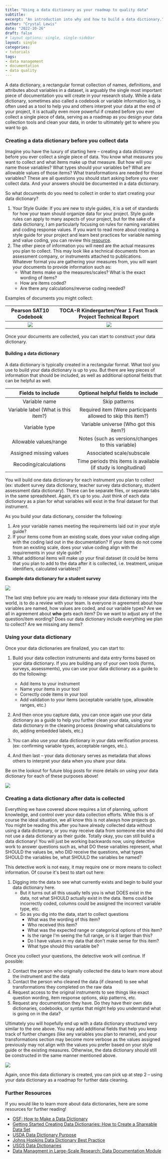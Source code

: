 ```yaml
---
title: "Using a data dictionary as your roadmap to quality data"
subtitle: 
excerpt: "An introduction into why and how to build a data dictionary."
author: "Crystal Lewis"
date: "2022-10-26"
draft: false
# layout options: single, single-sidebar
layout: single
categories:
- tutorials
tags:
- data management
- documentation
- data quality
---
```


A data dictionary, a rectangular format collection of names, definitions, and attributes about variables in a dataset, is arguably the single most important piece of documentation you will create in your research study. While a data dictionary, sometimes also called a codebook or variable information log, is often used as a tool to help you and others interpret your data at the end of your project, it is actually even more powerful if created before you ever collect a single piece of data, serving as a roadmap as you design your data collection tools and clean your data, in order to ultimately get to where you want to go.

### Creating a data dictionary before you collect data

Imagine you have the luxury of starting here – creating a data dictionary before you ever collect a single piece of data. You know what measures you want to collect and what items make up that measure. But how will you name those variables? What types should your variables be? What are allowable values of those items? What transformations are needed for those variables? These are all questions you should start asking before you ever collect data. And your answers should be documented in a data dictionary.

So what documents do you need to collect in order to start creating your data dictionary?

1. Your Style Guide: If you are new to style guides, it is a set of standards for how your team should organize data for your project. Style guide rules can apply to many aspects of your project, but for the sake of a data dictionary, I am particularly focusing on rules for naming variables and coding response values. If you want to read more about creating a style guide for your project and learn best practices for variable naming and value coding, you can review this [resource](https://cghlewis.github.io/mpsi-data-training/training_3.html#Variable_Naming).
2. The other piece of information you will need are the actual measures you plan to collect. This may look like a technical documents from an assessment company, or instruments attached to publications. Whatever format you are gathering your measures from, you will want your documents to provide information such as:
   - What items make up the measures/scales? What is the exact wording of items?
   - How are items coded?
   - Are there any calculations/reverse coding needed?

Examples of documents you might collect:

|Pearson SAT10 Codebook             |  TOCA-R Kindergarten/Year 1 Fast Track Project Technical Report |
|:--------------------------:|:-----------:|
|![](img/sat10.PNG)  |![](img/toca-r.PNG)|

Once your documents are collected, you can start to construct your data dictionary. 

#### Building a data dictionary

A data dictionary is typically created in a rectangular format. What tool you use to build your data dictionary is up to you. But there are key pieces of information that should be included, as well as additional optional fields that can be helpful as well.

|Fields to include             |  Optional helpful fields to include |
|:--------------------------:|:-----------:|
| Variable name |Skip patterns|
|Variable label (What is this item?)| Required item (Were participants allowed to skip this item?)|
|Variable type | Variable universe (Who got this item?)|
|Allowable values/range|Notes (such as versions/changes to this variable)|
|Assigned missing values|Associated scale/subscale |
|Recoding/calculations|Time periods this items is available (if study is longitudinal)|


You will build one data dictionary for each instrument you plan to collect (ex: student survey data dictionary, teacher survey data dictionary, student assessment data dictionary). These can be separate files, or separate tabs in the same spreadsheet. Again, it's up to you. Just think of each data dictionary as a plan for what variables will exist in the final dataset for that instrument. 

As you build your data dictionary, consider the following:

1. Are your variable names meeting the requirements laid out in your style guide?
2. If your items come from an existing scale, does your value coding align with the coding laid out in the documentation? If your items do not come from an existing scale, does your value coding align with the requirements in your style guide?
3. What additional items will make up your final dataset (it could be items that you plan to add to the data after it is collected, i.e. treatment, unique identifiers, calculated variables)?

**Example data dictionary for a student survey**

![](img/data_dict.PNG)

The last step before you are ready to release your data dictionary into the world, is to do a review with your team. Is everyone in agreement about how variables are named, how values are coded, and our variable types? Are we all in agreement about **who** gets each item? Do we want to adjust any of the question/item wording? Does our data dictionary include everything we plan to collect? Are we missing any items?

### Using your data dictionary

Once your data dictionaries are finalized, you can start to:

1. Build your data collection instruments and data entry forms based on your data dictionary. If you are building any of your own tools (forms, surveys, assessments), you can use your data dictionary as a guide to do the following:
    - Add items to your instrument
    - Name your items in your tool
    - Correctly code items in your tool
    - Add validation to your items (acceptable variable type, allowable ranges, etc.)

2. And then once you capture data, you can once again use your data dictionary as a guide to help you further clean your data, using your data dictionary in the cleaning process (knowing what calculations to do, adding embedded labels, etc.)

3. You can also use your data dictionary in your data verification process (ex: confirming variable types, acceptable ranges, etc.).

4. And then last – your data dictionary serves as metadata that allows others to interpret your data when you share your data.

Be on the lookout for future blog posts for more details on using your data dictionary for each of these purposes above!

![](img/roadmap.png)
### Creating a data dictionary after data is collected

Everything we have covered above requires a lot of planning, upfront knowledge, and control over your data collection efforts. While this is of course the ideal situation, we all know this is not always how projects go. You might be reading this after you have already collected data without using a data dictionary, or you may receive data from someone else who did not use a data dictionary as their guide. Totally okay, you can still build a data dictionary! You will just be working backwards now, using detective work to answer questions such as, what DO these variables represent, what SHOULD the values be, who DID receive the questions, what types SHOULD the variables be, what SHOULD the variables be named?

This detective work is not easy, it may require one or more means to collect information. Of course it's best to start out here:
1. Digging into the data to see what currently exists and begin to build your data dictionary here.
    - But it turns out all this usually tells you is what DOES exist in the data, not what SHOULD actually exist in the data. Items could be incorrectly coded, columns could be assigned the incorrect variable type, etc.
    - So as you dig into the data, start to collect questions
        - What was the wording of this item?
        - Who received this item?
        - What was the expected range or categorical options of this item? 
        - Is the range I'm seeing the full range, or is it larger than this?
        - Do I have values in my data that don't make sense for this item?
        - What type should this variable be?
      
Once you collect your questions, the detective work will continue. If possible:

2. Contact the person who originally collected the data to learn more about the instrument and the data
3. Contact the person who cleaned the data (if cleaned) to see what transformations they completed on the raw data
4. Request access to the original instruments to see things like exact question wording, item response options, skip patterns, etc.
5. Request any documentation they have. Do they have their own data dictionaries, codebooks, or syntax that might help you understand what is going on in the data?

Ultimately you will hopefully end up with a data dictionary structured very similar to the one above. You may add additional fields that help you keep track of further changes (like any variables you plan to rename), and your transformations section may become more verbose as the values assigned previously may not align with the values you prefer based on your style guide or the existing measures. Otherwise, the data dictionary should still be constructed in the same manner mentioned above.

![](img/data_dict2.PNG)

Again, once this data dictionary is created, you can pick up at step 2 – using your data dictionary as a roadmap for further data cleaning.


### Further Resources

If you would like to learn more about data dictionaries, here are some resources for further reading!

- [OSF: How to Make a Data Dictionary](https://help.osf.io/article/217-how-to-make-a-data-dictionary)
- [Getting Started Creating Data Dictionaries: How to Create a Shareable Data Set](https://journals.sagepub.com/doi/full/10.1177/2515245920928007)
- [USDA Data Dictionary Purpose](https://data.nal.usda.gov/data-dictionary-purpose)
- [Johns Hopkins Data Dictionary Best Practice](https://ictrweb.johnshopkins.edu/ictr/dmig/Best_Practice/a8376318-ebd6-421f-be63-acf8c88376a1_6342a1c3-1a5d-4287-a46e-374824e3780e.html?v=65849&ip=hpdkvlttuiyioooqhw)
- [USGS Data Dictionaries](https://www.usgs.gov/data-management/data-dictionaries#what)
- [Data Managment in Large-Scale Research: Data Documentation Module](https://cghlewis.github.io/mpsi-data-training/training_1.html#Data_Dictionary)
